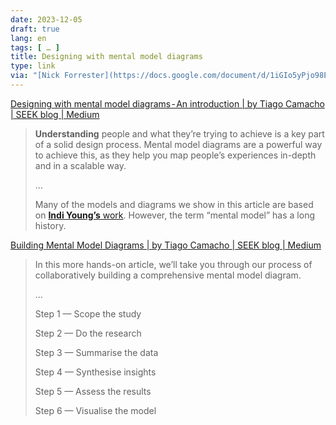 ```yaml
---
date: 2023-12-05
draft: true
lang: en
tags: [ … ]
title: Designing with mental model diagrams
type: link
via: "[Nick Forrester](https://docs.google.com/document/d/1iGIo5yPjo98EV91nB7LBZVH6FbrUMsCaYpmV3eQzwtI/edit?usp=sharing)"
---
```


[Designing with mental model diagrams - An introduction | by Tiago Camacho | SEEK blog | Medium](https://medium.com/seek-blog/designing-with-mental-model-diagrams-an-introduction-5eadd21daf54)

> **Understanding** people and what they’re trying to achieve is a key part of a solid design process. Mental model diagrams are a powerful way to achieve this, as they help you map people’s experiences in-depth and in a scalable way.
>
> …
>
> Many of the models and diagrams we show in this article are based on [**Indi Young’s** work](https://interactiondesignresearch.files.wordpress.com/2012/03/mentalmodelssmall.pdf). However, the term “mental model” has a long history.

[Building Mental Model Diagrams | by Tiago Camacho | SEEK blog | Medium](https://medium.com/seek-blog/building-mental-model-diagrams-72f30fc879f3)

> In this more hands-on article, we’ll take you through our process of collaboratively building a comprehensive mental model diagram.
>
> …
>
> Step 1 — Scope the study
>
> Step 2 — Do the research
>
> Step 3 — Summarise the data
>
> Step 4 — Synthesise insights
>
> Step 5 — Assess the results
>
> Step 6 — Visualise the model
